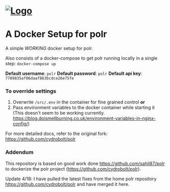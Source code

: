 # [![Logo](http://i.imgur.com/aOtrJNz.png)](https://polrproject.org)
# A Docker Setup for polr

A simple *WORKING* docker setup for polr.

Also consists of a docker-compose to get polr running locally in a single step: `docker-compose up`

**Default username**: `polr`
**Default password**: `polr` 
**Default api key**: `7789835af06daaf863bcdce26e75fe`

### To override settings

1. Overwrite `/src/.env` in the container for fine grained control
**or**
2. Pass environment variables to the docker container while starting it (This doesn't seem to be working currently. https://blog.doismellburning.co.uk/environment-variables-in-nginx-config/)

For more detailed docs, refer to the original fork: https://github.com/cydrobolt/polr

### Addendum
This repository is based on good work done https://github.com/sahil87/polr to dockerize the polr project (https://github.com/cydrobolt/polr). 

Update 4/18:
I have pulled the latest fixes from the home polr repository https://github.com/cydrobolt/polr and have merged it here.